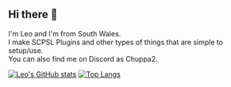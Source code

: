 ## Hi there 👋
I'm Leo and I'm from South Wales. \
I make SCPSL Plugins and other types of things that are simple to setup/use. \
You can also find me on Discord as Chuppa2.

[![Leo's GitHub stats](https://github-readme-stats.vercel.app/api?username=chillguy-leo&theme=dark)](https://github.com/anuraghazra/github-readme-stats)
[![Top Langs](https://github-readme-stats.vercel.app/api/top-langs/?username=chillguy-leo&theme=dark)](https://github.com/anuraghazra/github-readme-stats)

